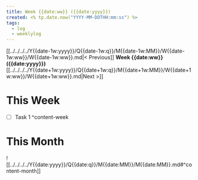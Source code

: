 ```yaml
---
title: Week {{date:ww}} ({{date:yyyy}})
created: <% tp.date.now("YYYY-MM-DDTHH:mm:ss") %>
tags:
  - log
  - weeklylog
---
```

[[../../../../Y{{date-1w:yyyy}}/Q{{date-1w:q}}/M{{date-1w:MM}}/W{{date-1w:ww}}/W{{date-1w:ww}}.md|< Previous]] **Week {{date:ww}} ({{date:yyyy}})** [[../../../../Y{{date+1w:yyyy}}/Q{{date+1w:q}}/M{{date+1w:MM}}/W{{date+1w:ww}}/W{{date+1w:ww}}.md|Next >]]
# This Week
- [ ] Task 1
^content-week
# This Month
![[../../../../Y{{date:yyyy}}/Q{{date:q}}/M{{date:MM}}/M{{date:MM}}.md#^content-month]]
